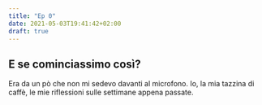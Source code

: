 ```yaml
---
title: "Ep 0"
date: 2021-05-03T19:41:42+02:00
draft: true
---
```


## E se cominciassimo così?

Era da un pò che non mi sedevo davanti al microfono.
Io, la mia tazzina di caffè, le mie riflessioni sulle settimane appena passate.
